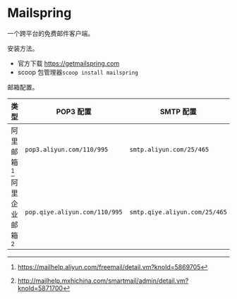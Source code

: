 # Mailspring

一个跨平台的免费邮件客户端。

安装方法。

- 官方下载 <https://getmailspring.com>
- scoop 包管理器`scoop install mailspring`

邮箱配置。

| 类型                | POP3 配置                     | SMTP 配置                     | IMAP 配置                      |
| ------------------- | ----------------------------- | ----------------------------- | ------------------------------ |
| 阿里邮箱[^ali]      | `pop3.aliyun.com/110/995`     | `smtp.aliyun.com/25/465`      | `imap.aliyun.com/143/993`      |
| 阿里企业邮箱[^alie] | `pop.qiye.aliyun.com/110/995` | `smtp.qiye.aliyun.com/25/465` | `imap.qiye.aliyun.com/143/993` |

[^ali]: <https://mailhelp.aliyun.com/freemail/detail.vm?knoId=5869705>
[^alie]: <http://mailhelp.mxhichina.com/smartmail/admin/detail.vm?knoId=5871700>
